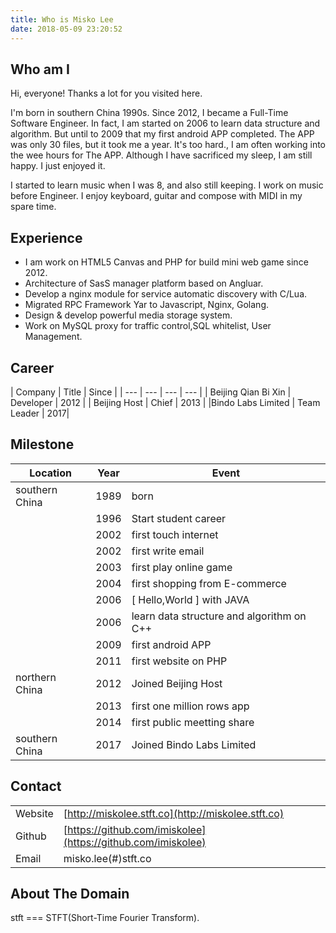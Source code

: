 ```yaml
---
title: Who is Misko Lee
date: 2018-05-09 23:20:52
---
```


## Who am I

Hi, everyone! Thanks a lot for you visited here.

I'm born in southern China 1990s. Since 2012, I became a Full-Time Software Engineer. In fact, I am started on 2006 to learn data structure and algorithm. But until to 2009  that my first android APP   completed. The APP was only 30 files, but it took me a year. It's too hard., I am often working into the wee hours for The APP. Although I have sacrificed my sleep, I am still happy. I just enjoyed it.

I started to learn music when I was 8, and also still keeping. I work on music before Engineer. I enjoy keyboard, guitar and compose with MIDI in my spare time.

## Experience

* I am work on HTML5 Canvas and PHP for build mini web game since 2012.
*  Architecture of SasS manager platform based on Angluar.
*  Develop a nginx module for service automatic discovery with C/Lua.
*  Migrated RPC Framework Yar to Javascript, Nginx, Golang.
*  Design & develop powerful media storage system.
* Work on MySQL proxy for traffic control,SQL whitelist, User Management.

## Career

| Company  | Title |  Since |
| --- | --- | --- | --- |
| Beijing Qian Bi Xin | Developer | 2012 |
| Beijing Host | Chief  | 2013 |
|Bindo Labs Limited | Team Leader | 2017|

## Milestone

| Location | Year | Event |
| --- | --- | --- |
| southern China| 1989 | born |
| | 1996 | Start student career |
| | 2002 | first touch internet | 
| | 2002 | first write email |
| | 2003 | first play online game |
| | 2004 | first shopping from E-commerce |
| | 2006 | [ Hello,World ] with JAVA |
| | 2006 | learn data structure and algorithm on C++ |
| | 2009 | first android APP |
| | 2011 | first website on PHP |
| northern China| 2012 | Joined Beijing Host |
| | 2013 | first one million rows app |
| | 2014 | first public meetting share |
| southern China| 2017 |  Joined Bindo Labs Limited |

## Contact

|  |  |
| --- | --- |
|Website| [http://miskolee.stft.co](http://miskolee.stft.co) |
|Github | [https://github.com/imiskolee](https://github.com/imiskolee) |
|Email | misko.lee(#)stft.co |


## About The Domain

stft === STFT(Short-Time Fourier Transform).











